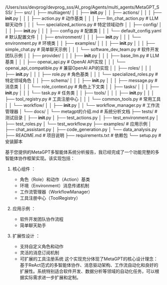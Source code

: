 /Users/sss/devprog/devprog_sss/AI_prog/Agents/multi_agents/MetaGPT_SSS/
├── src/
│   ├── multiagent/
│   │   ├── __init__.py
│   │   ├── actions/
│   │   │   ├── __init__.py
│   │   │   ├── action.py                # 动作基类
│   │   │   ├── llm_chat_action.py       # LLM聊天动作
│   │   │   └── specialized_actions.py   # 特定领域动作
│   │   ├── config/
│   │   │   ├── __init__.py
│   │   │   ├── config.py                # 配置类
│   │   │   └── default_config.yaml      # 默认配置文件
│   │   ├── environment/
│   │   │   ├── __init__.py
│   │   │   └── environment.py           # 环境类
│   │   ├── examples/
│   │   │   ├── __init__.py
│   │   │   ├── simple_chat.py           # 简单聊天示例
│   │   │   └── software_dev_team.py     # 软件开发团队示例
│   │   ├── provider/
│   │   │   ├── __init__.py
│   │   │   ├── base_llm.py              # LLM基类
│   │   │   ├── openai_api.py            # OpenAI API实现
│   │   │   └── openai_api_compatible.py # 兼容OpenAI API的实现
│   │   ├── roles/
│   │   │   ├── __init__.py
│   │   │   ├── role.py                  # 角色基类
│   │   │   └── specialized_roles.py     # 特定领域角色
│   │   ├── schema/
│   │   │   ├── __init__.py
│   │   │   ├── message.py               # 消息类
│   │   │   └── role_context.py          # 角色上下文类
│   │   ├── tasks/
│   │   │   ├── __init__.py
│   │   │   └── task.py                  # 任务类
│   │   ├── tools/
│   │   │   ├── __init__.py
│   │   │   ├── tool_registry.py         # 工具注册中心
│   │   │   └── common_tools.py          # 常用工具
│   │   └── workflow/
│   │       ├── __init__.py
│   │       └── workflow_manager.py      # 工作流管理器
│   └── docs/
│       └── metagpt的介绍.md             # 系统分析文档
├── tests/                               # 测试目录
│   ├── __init__.py
│   ├── test_actions.py
│   ├── test_environment.py
│   ├── test_roles.py
│   └── test_workflow.py
├── examples/                            # 应用示例
│   ├── chat_assistant.py
│   ├── code_generation.py
│   └── data_analysis.py
├── README.md                            # 项目说明
├── requirements.txt                     # 依赖包
└── setup.py                             # 安装脚本


基于您提供的MetaGPT多智能体系统分析报告，我已经完成了一个功能完整的多智能体协作框架实现。该实现包括：

1. 核心组件 ：
   
   - 角色（Role）和动作（Action）基类
   - 环境（Environment）消息传递机制
   - 工作流管理器（WorkflowManager）
   - 工具注册中心（ToolRegistry）
2. 应用示例 ：
   
   - 软件开发团队协作流程
   - 简单聊天助手
3. 扩展性设计 ：
   
   - 支持自定义角色和动作
   - 灵活的消息订阅机制
   - 可扩展的工具注册系统
这个实现充分体现了MetaGPT的核心设计理念：基于ReAct范式的多智能体协作、消息驱动架构、工作流自动化和良好的扩展性。系统特别适合软件开发、数据分析等领域的自动化任务，可以根据实际需求进一步扩展和定制。